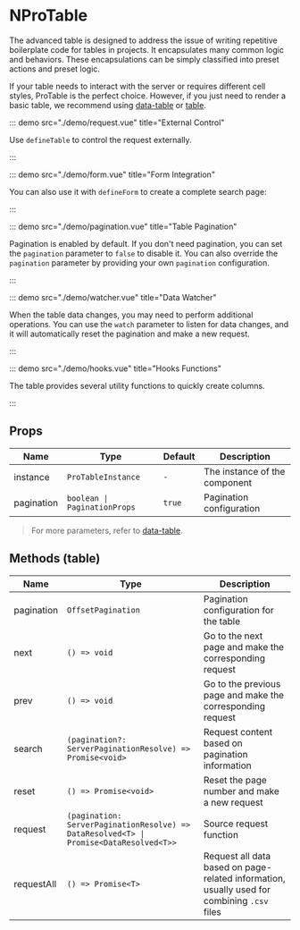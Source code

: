 # NProTable

The advanced table is designed to address the issue of writing repetitive boilerplate code for tables in projects. It encapsulates many common logic and behaviors. These encapsulations can be simply classified into preset actions and preset logic.

If your table needs to interact with the server or requires different cell styles, ProTable is the perfect choice. However, if you just need to render a basic table, we recommend using [data-table](https://www.naiveui.com/en-US/os-theme/components/data-table) or [table](https://www.naiveui.com/en-US/os-theme/components/table).

<demo title="Basic" src="./demo/basic.vue" />

::: demo src="./demo/request.vue" title="External Control"

Use `defineTable` to control the request externally.

:::

::: demo src="./demo/form.vue" title="Form Integration"

You can also use it with `defineForm` to create a complete search page:

:::

::: demo src="./demo/pagination.vue" title="Table Pagination"

Pagination is enabled by default. If you don't need pagination, you can set the `pagination` parameter to `false` to disable it. You can also override the `pagination` parameter by providing your own `pagination` configuration.

:::

::: demo src="./demo/watcher.vue" title="Data Watcher"

When the table data changes, you may need to perform additional operations. You can use the `watch` parameter to listen for data changes, and it will automatically reset the pagination and make a new request.

:::

::: demo src="./demo/hooks.vue" title="Hooks Functions"

The table provides several utility functions to quickly create columns.

:::


## Props

| Name | Type | Default | Description |
| --- | --- | --- | --- |
| instance | `ProTableInstance` | `-` | The instance of the component |
| pagination | `boolean \| PaginationProps` | `true` | Pagination configuration |

> For more parameters, refer to [data-table](https://www.naiveui.com/en-US/os-theme/components/data-table).

## Methods (table)

| Name | Type | Description |
| --- | --- | --- |
| pagination | `OffsetPagination` | Pagination configuration for the table |
| next | `() => void` | Go to the next page and make the corresponding request |
| prev | `() => void` | Go to the previous page and make the corresponding request |
| search | `(pagination?: ServerPaginationResolve) => Promise<void>` | Request content based on pagination information |
| reset | `() => Promise<void>` | Reset the page number and make a new request |
| request | `(pagination: ServerPaginationResolve) => DataResolved<T> \| Promise<DataResolved<T>>` | Source request function |
| requestAll | `() => Promise<T>` | Request all data based on page-related information, usually used for combining `.csv` files |